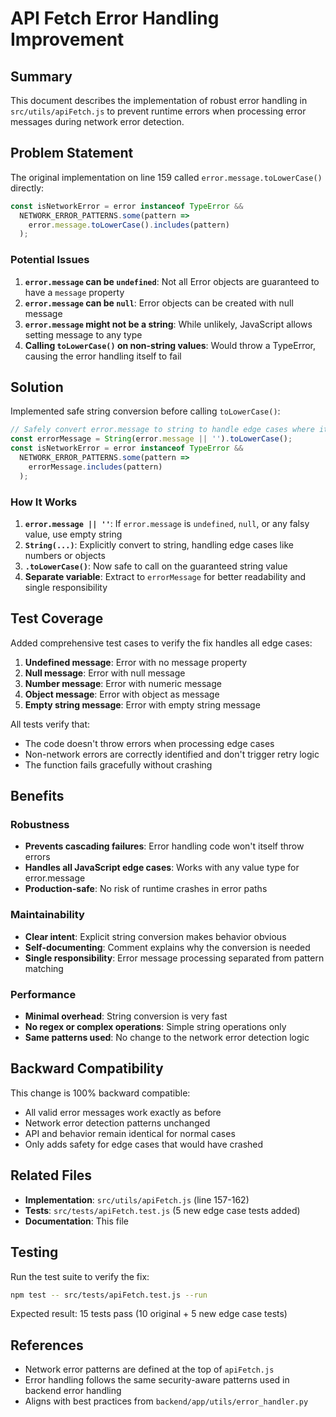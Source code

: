 # API Fetch Error Handling Improvement

## Summary

This document describes the implementation of robust error handling in `src/utils/apiFetch.js` to prevent runtime errors when processing error messages during network error detection.

## Problem Statement

The original implementation on line 159 called `error.message.toLowerCase()` directly:

```javascript
const isNetworkError = error instanceof TypeError && 
  NETWORK_ERROR_PATTERNS.some(pattern => 
    error.message.toLowerCase().includes(pattern)
  );
```

### Potential Issues

1. **`error.message` can be `undefined`**: Not all Error objects are guaranteed to have a `message` property
2. **`error.message` can be `null`**: Error objects can be created with null message
3. **`error.message` might not be a string**: While unlikely, JavaScript allows setting message to any type
4. **Calling `toLowerCase()` on non-string values**: Would throw a TypeError, causing the error handling itself to fail

## Solution

Implemented safe string conversion before calling `toLowerCase()`:

```javascript
// Safely convert error.message to string to handle edge cases where it might be undefined, null, or non-string
const errorMessage = String(error.message || '').toLowerCase();
const isNetworkError = error instanceof TypeError && 
  NETWORK_ERROR_PATTERNS.some(pattern => 
    errorMessage.includes(pattern)
  );
```

### How It Works

1. **`error.message || ''`**: If `error.message` is `undefined`, `null`, or any falsy value, use empty string
2. **`String(...)`**: Explicitly convert to string, handling edge cases like numbers or objects
3. **`.toLowerCase()`**: Now safe to call on the guaranteed string value
4. **Separate variable**: Extract to `errorMessage` for better readability and single responsibility

## Test Coverage

Added comprehensive test cases to verify the fix handles all edge cases:

1. **Undefined message**: Error with no message property
2. **Null message**: Error with null message
3. **Number message**: Error with numeric message
4. **Object message**: Error with object as message
5. **Empty string message**: Error with empty string message

All tests verify that:
- The code doesn't throw errors when processing edge cases
- Non-network errors are correctly identified and don't trigger retry logic
- The function fails gracefully without crashing

## Benefits

### Robustness
- **Prevents cascading failures**: Error handling code won't itself throw errors
- **Handles all JavaScript edge cases**: Works with any value type for error.message
- **Production-safe**: No risk of runtime crashes in error paths

### Maintainability
- **Clear intent**: Explicit string conversion makes behavior obvious
- **Self-documenting**: Comment explains why the conversion is needed
- **Single responsibility**: Error message processing separated from pattern matching

### Performance
- **Minimal overhead**: String conversion is very fast
- **No regex or complex operations**: Simple string operations only
- **Same patterns used**: No change to the network error detection logic

## Backward Compatibility

This change is 100% backward compatible:
- All valid error messages work exactly as before
- Network error detection patterns unchanged
- API and behavior remain identical for normal cases
- Only adds safety for edge cases that would have crashed

## Related Files

- **Implementation**: `src/utils/apiFetch.js` (line 157-162)
- **Tests**: `src/tests/apiFetch.test.js` (5 new edge case tests added)
- **Documentation**: This file

## Testing

Run the test suite to verify the fix:

```bash
npm test -- src/tests/apiFetch.test.js --run
```

Expected result: 15 tests pass (10 original + 5 new edge case tests)

## References

- Network error patterns are defined at the top of `apiFetch.js`
- Error handling follows the same security-aware patterns used in backend error handling
- Aligns with best practices from `backend/app/utils/error_handler.py`
